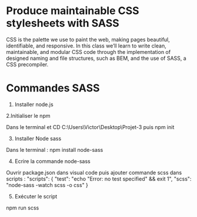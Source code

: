 # Produce maintainable CSS stylesheets with SASS

CSS is the palette we use to paint the web, making pages beautiful, identifiable, and responsive. In this class we’ll learn to write clean, maintainable, and modular CSS code through the implementation of designed naming and file structures, such as BEM, and the use of SASS, a CSS precompiler.

# Commandes SASS

1. Installer node.js 

2.Initialiser le npm 

Dans le terminal et CD C:\Users\Victor\Desktop\Projet-3 puis npm init 

3. Installer Node sass

Dans le terminal : npm install node-sass

4. Ecrire la commande node-sass

Ouvrir package.json dans visual code puis ajouter commande scss dans scripts : 
"scripts": {
  "test": "echo \"Error: no test specified\" && exit 1",
  "scss": "node-sass -watch scss -o css"
}

5. Exécuter le script 

npm run scss 

